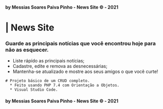   #### by Messias Soares Paiva Pinho - News Site © -  2021

  
  # | News Site  
  ### Guarde as principais notícias que você encontrou hoje para não as esquecer.
  

  * Liste rápído as principais notícias;
  * Cadastre, edite e remova as desnecessárias;
  * Mantenha-se atualizado e mostre aos seus amigos o que você curte!


  ```
  # Projeto básico de um CRUD completo.
    * Feito usando PHP 7.4 com Orientação a Objetos.
    * Visual Studio Code.

  ```
  #### by Messias Soares Paiva Pinho - News Site © -  2021